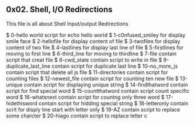 ## 0x02. Shell, I/O Redirections

This file is all about Shell Input/output Redirections

$ 0-hello world script for echo hello world
$ 1-c0nfused_smiley for display smile face
$ 2-hellofile for display content of file
$ 3-twofiles for display content of two file
$ 4-lastlines for display last line of file
$ 5-firstlines for moving to first line
$ 6-third_line for moving to thirdline
$ 7-file contain script that creat file
$ 8-cwd_state contain script to write in file
$ 9-duplicate_last_line contain script for duplicate last line
$ 10-no_more_js contain script that delete all js file
$ 11-directories contain script for counting files
$ 12-newest_file contain script for counting ten new file
$ 13-unique contain script for displaying unique string
$ 14-findthatword contain script for find special word
$ 15-countthatword contain script count specific word
$ 16-whatsnext contain script for countng only three word
$ 17-hidethisword contain script for hidding special string
$ 18-letteronly contain scrit for disply line start with letter only
$ 19-AZ contain script to replace some charcter
$ 20-hiago contain script to replace letter c         
